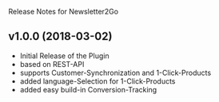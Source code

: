  Release Notes for Newsletter2Go
 
## v1.0.0 (2018-03-02) 
- Initial Release of the Plugin
- based on REST-API
- supports Customer-Synchronization and 1-Click-Products
- added language-Selection for 1-Click-Products 
- added easy build-in Conversion-Tracking